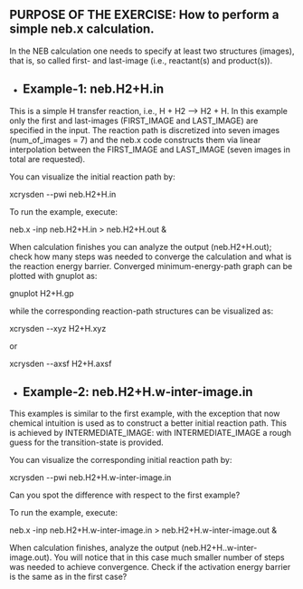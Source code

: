 PURPOSE OF THE EXERCISE:
How to perform a simple neb.x calculation.
------------------------------------------

In the NEB calculation one needs to specify at least two structures
(images), that is, so called first- and last-image (i.e., reactant(s)
and product(s)).


* Example-1: neb.H2+H.in
  ----------------------

This is a simple H transfer reaction, i.e., H + H2 --> H2 + H. In this
example only the first and last-images (FIRST_IMAGE and LAST_IMAGE)
are specified in the input. The reaction path is discretized into
seven images (num_of_images = 7) and the neb.x code constructs them
via linear interpolation between the FIRST_IMAGE and LAST_IMAGE (seven
images in total are requested).

You can visualize the initial reaction path by:

   xcrysden --pwi neb.H2+H.in

To run the example, execute:

   neb.x -inp neb.H2+H.in > neb.H2+H.out &

When calculation finishes you can analyze the output (neb.H2+H.out);
check how many steps was needed to converge the calculation and what
is the reaction energy barrier. Converged minimum-energy-path graph
can be plotted with gnuplot as:

   gnuplot H2+H.gp

while the corresponding reaction-path structures can be visualized as:

   xcrysden --xyz H2+H.xyz

or

   xcrysden --axsf H2+H.axsf



* Example-2: neb.H2+H.w-inter-image.in
  ------------------------------------

This examples is similar to the first example, with the exception that
now chemical intuition is used as to construct a better initial
reaction path. This is achieved by INTERMEDIATE_IMAGE: with
INTERMEDIATE_IMAGE a rough guess for the transition-state is provided.

You can visualize the corresponding initial reaction path by:

   xcrysden --pwi neb.H2+H.w-inter-image.in

Can you spot the difference with respect to the first example?

To run the example, execute:

   neb.x -inp neb.H2+H.w-inter-image.in > neb.H2+H.w-inter-image.out &

When calculation finishes, analyze the output
(neb.H2+H..w-inter-image.out). You will notice that in this case much
smaller number of steps was needed to achieve convergence. Check if
the activation energy barrier is the same as in the first case?